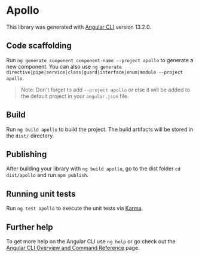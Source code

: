 # Apollo

This library was generated with [Angular CLI](https://github.com/angular/angular-cli) version 13.2.0.

## Code scaffolding

Run `ng generate component component-name --project apollo` to generate a new component. You can also use `ng generate directive|pipe|service|class|guard|interface|enum|module --project apollo`.
> Note: Don't forget to add `--project apollo` or else it will be added to the default project in your `angular.json` file. 

## Build

Run `ng build apollo` to build the project. The build artifacts will be stored in the `dist/` directory.

## Publishing

After building your library with `ng build apollo`, go to the dist folder `cd dist/apollo` and run `npm publish`.

## Running unit tests

Run `ng test apollo` to execute the unit tests via [Karma](https://karma-runner.github.io).

## Further help

To get more help on the Angular CLI use `ng help` or go check out the [Angular CLI Overview and Command Reference](https://angular.io/cli) page.

